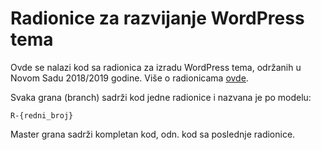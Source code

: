 # Radionice za razvijanje WordPress tema

Ovde se nalazi kod sa radionica za izradu WordPress tema, održanih u Novom Sadu 2018/2019 godine. Više o radionicama [ovde](https://sr.wordpress.org/2018/08/16/).

Svaka grana (branch) sadrži kod jedne radionice i nazvana je po modelu:

```
R-{redni_broj}
```

Master grana sadrži kompletan kod, odn. kod sa poslednje radionice.
